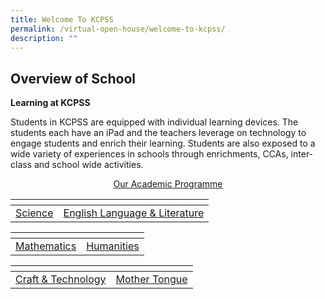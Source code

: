```yaml
---
title: Welcome To KCPSS
permalink: /virtual-open-house/welcome-to-kcpss/
description: ""
---
```

## Overview of School
**Learning at KCPSS**

Students in KCPSS are equipped with individual learning devices. The students each have an iPad and the teachers leverage on technology to engage students and enrich their learning. Students are also exposed to a wide variety of experiences in schools through enrichments, CCAs, inter-class and school wide activities.

[<center>Our Academic Programme</center>](https://staging.d38b8pvh8spt44.amplifyapp.com/our-people/departments/)

<table>
<thead>
  <tr>
    <th> </th>
		<th> </th>
  </tr>
</thead>
<tbody>
  <tr>
    <td><a href="https://staging.d38b8pvh8spt44.amplifyapp.com/our-people/departments/science/area-of-focus/">Science</a><br></td>
    <td><a href="https://staging.d38b8pvh8spt44.amplifyapp.com/our-people/departments/english/area-of-focus/">English Language &amp; Literature</a><br></td>
  </tr>
</tbody>
</table>


<table>
<thead>
  <tr>
    <th></th>
    <th></th>
  </tr>
</thead>
<tbody>
  <tr>
    <td><a href="https://staging.d38b8pvh8spt44.amplifyapp.com/our-people/departments/mathematics/area-of-focus/">Mathematics</a><br></td>
    <td><a href="https://staging.d38b8pvh8spt44.amplifyapp.com/our-people/departments/humanities/area-of-focus/">Humanities</a><br></td>
  </tr>
</tbody>
</table>

<table>
<thead>
  <tr>
    <th></th>
    <th></th>
  </tr>
</thead>
<tbody>
  <tr>
    <td><a href="https://staging.d38b8pvh8spt44.amplifyapp.com/our-people/departments/c-n-t/area-of-focus/">Craft &amp; Technology</a><br></td>
    <td><a href="https://staging.d38b8pvh8spt44.amplifyapp.com/our-people/departments/mother-tongue/area-of-focus/">Mother Tongue</a><br></td>
  </tr>
</tbody>
</table>